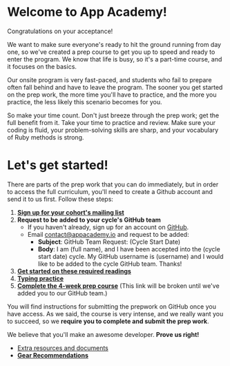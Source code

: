 # Welcome to App Academy!

Congratulations on your acceptance!

We want to make sure everyone's ready to hit the ground running from day
one, so we've created a prep course to get you up to speed and ready to
enter the program. We know that life is busy, so it's a part-time
course, and it focuses on the basics.

Our onsite program is very fast-paced, and students who fail to prepare
often fall behind and have to leave the program. The sooner you get
started on the prep work, the more time you'll have to practice, and the
more you practice, the less likely this scenario becomes for you.

So make your time count. Don't just breeze through the prep work; get
the full benefit from it. Take your time to practice and review. Make
sure your coding is fluid, your problem-solving skills are sharp, and
your vocabulary of Ruby methods is strong.

# Let's get started!

There are parts of the prep work that you can do immediately, but in
order to access the full curriculum, you'll need to create a Github
account and send it to us first. Follow these steps:

1. **[Sign up for your cohort's mailing list][mailing-signup]**
2. **Request to be added to your cycle's GitHub team**
    * If you haven't already, sign up for an account on [GitHub][github].
    * Email contact@appacademy.io and request to be added:
        * **Subject**: GitHub Team Request: (Cycle Start Date)
        * **Body**: I am (full name), and I have been accepted into the
          (cycle start date) cycle. My GitHub username is (username) and
          I would like to be added to the cycle GitHub team. Thanks!
3. **[Get started on these required readings][pre-course-readings]**
4. **[Typing practice][typing-practice]**
5. **[Complete the 4-week prep course][appacademy-prep]** (This link will
  be broken until we've added you to our GitHub team.)

  You will find instructions for submitting the prepwork on GitHub once
  you have access. As we said, the course is very intense, and we really
  want you to succeed, so we **require you to complete and submit the
  prep work**.

  We believe that you'll make an awesome developer. **Prove us right!**

* [Extra resources and documents][extra-resources]
* **[Gear Recommendations][gear]**

[appacademy-prep]: https://github.com/appacademy/appacademy-prep
[extra-resources]: ./extra-resources
[gear]: ./gear
[github]: https://github.com
[mailing-signup]: ./mailing-signup
[pre-course-readings]: ./readings
[typing-practice]: ./typing
